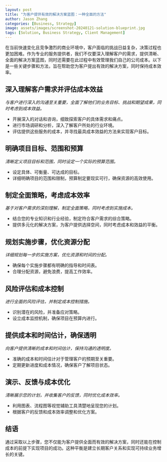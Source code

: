 ```yaml
---
layout: post
title: "为客户提供有效的解决方案蓝图：一种全面的方法"
author: Jason Zhang
categories: [Business, Strategy]
image: assets/images/screenshot-20240121-solution-blueprint.jpg
tags: [Solution, Business Strategy, Client Management]
---
```

在当前快速变化且竞争激烈的商业环境中，客户面临的挑战日益复杂，决策过程也更加困难。作为专业的服务提供者，我们不仅要深入理解客户的需求，提供清晰、全面的解决方案蓝图，同时还需要在此过程中有效管理我们自己的公司成本。以下是一些关键步骤和方法，旨在帮助您为客户提出有效的解决方案，同时保持成本效率。

## 深入理解客户需求并评估成本效益

*与客户进行深入的沟通至关重要，全面了解他们的业务目标、挑战和期望成果，同时考虑到成本效益。*

- 开展深入的对话和咨询，细致探索客户的具体需求和痛点。
- 进行市场调研和分析，深入了解客户所处的行业环境。
- 评估提供这些服务的成本，并寻找最具成本效益的方法来实现客户目标。

## 明确项目目标、范围和预算

*清晰定义项目目标和范围，同时设定一个实际的预算范围。*

- 设定具体、可衡量、可达成的目标。
- 详细明确项目的范围和限制，预算制定要现实可行，确保资源的高效使用。

## 制定全面策略，考虑成本效率

*基于对客户需求的深刻理解，制定全面策略，同时考虑到实施成本。*

- 结合您的专业知识和行业经验，制定符合客户需求的综合策略。
- 提供多元化的解决方案，为客户提供选择空间，同时考虑成本和效益的平衡。

## 规划实施步骤，优化资源分配

*详细规划每一步的实施方案，优化资源和时间的分配。*

- 确保每个实施步骤都有明确的指导和时间表。
- 合理分配资源，避免浪费，提高工作效率。

## 风险评估和成本控制

*进行全面的风险评估，并制定成本控制措施。*

- 识别潜在的风险，并准备应对策略。
- 设立成本监控机制，确保项目在预算内进行。

## 提供成本和时间估计，确保透明

*向客户提供清晰的成本和时间估计，保持沟通的透明度。*

- 准确的成本和时间估计对于管理客户的预期至关重要。
- 定期更新进度和成本情况，确保客户了解项目状态。

## 演示、反馈与成本优化

*清晰展示您的计划，并收集客户的反馈，同时优化成本效率。*

- 利用图表、流程图等视觉辅助工具清楚地呈现您的计划。
- 根据客户的反馈和成本效率调整和优化方案。

## 结语
通过采取以上步骤，您不仅能为客户提供全面而有效的解决方案，同时还能在控制成本的前提下实现项目的成功。这种平衡是建立长期客户关系和实现可持续业务增长的关键。

